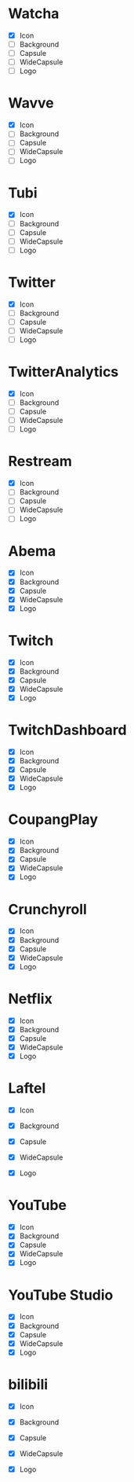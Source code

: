 
# Watcha
- [x] Icon
- [ ] Background
- [ ] Capsule
- [ ] WideCapsule
- [ ] Logo

# Wavve
- [x] Icon
- [ ] Background
- [ ] Capsule
- [ ] WideCapsule
- [ ] Logo

# Tubi
- [x] Icon
- [ ] Background
- [ ] Capsule
- [ ] WideCapsule
- [ ] Logo

# Twitter
- [x] Icon
- [ ] Background
- [ ] Capsule
- [ ] WideCapsule
- [ ] Logo

# TwitterAnalytics
- [x] Icon
- [ ] Background
- [ ] Capsule
- [ ] WideCapsule
- [ ] Logo

# Restream
- [x] Icon
- [ ] Background
- [ ] Capsule
- [ ] WideCapsule
- [ ] Logo

<!-- DONE -->

# Abema
- [x] Icon
- [x] Background
- [x] Capsule
- [x] WideCapsule
- [x] Logo

# Twitch 
- [x] Icon
- [x] Background
- [x] Capsule
- [x] WideCapsule
- [x] Logo

# TwitchDashboard
- [x] Icon
- [x] Background
- [x] Capsule
- [x] WideCapsule
- [x] Logo

# CoupangPlay
- [x] Icon
- [x] Background
- [x] Capsule
- [x] WideCapsule
- [x] Logo

# Crunchyroll 
- [x] Icon
- [x] Background
- [x] Capsule
- [x] WideCapsule
- [x] Logo

# Netflix 
- [x] Icon
- [x] Background
- [x] Capsule
- [x] WideCapsule
- [x] Logo

# Laftel
- [x] Icon
- [x] Background
- [x] Capsule
- [x] WideCapsule
- [x] Logo


# YouTube
- [x] Icon
- [x] Background
- [x] Capsule
- [x] WideCapsule
- [x] Logo

# YouTube Studio
- [x] Icon
- [x] Background
- [x] Capsule
- [x] WideCapsule
- [x] Logo

# bilibili
- [x] Icon
- [x] Background
- [x] Capsule
- [x] WideCapsule
- [x] Logo

